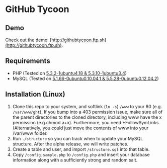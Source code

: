 # GitHub Tycoon

## Demo

Check out the demo: [http://githubtycoon.ftp.sh](http://githubtycoon.ftp.sh).

## Requirements

* PHP (Tested on [5.3.2-1ubuntu4.18 & 5.3.10-1ubuntu3.4](https://launchpad.net/php/+packages))
* MySQL (Tested on [5.1.66-0ubuntu0.10.04.1 & 5.5.28-0ubuntu0.12.04.2](https://launchpad.net/mysql-server/+packages)) 

## Installation (Linux)

1. Clone this repo to your system, and softlink (`ln -s`) `/www` to your 80 (e.g. `/var/www/ght`). If you bump into a 403 permission issue, make sure all of the parent directories to the cloned directory, including www have the x permission (e.g.chmod a+x). Furthermore, you need +FollowSymLinks. (Alternatively, you could just move the contents of www into your /var/www folder.
2. Run `./structure` so you can track when to update your MySQL structure. After the alpha release, we will write patches.
3. Create a table and user, and import `/structure.sql` into that table.
4. Copy `/config.sample.php` to `/config.php` and insert your database information along with a sufficiently strong and random salt.